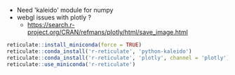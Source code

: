 * Need 'kaleido' module for numpy
* webgl issues with plotly ?
    * https://search.r-project.org/CRAN/refmans/plotly/html/save_image.html
```r
reticulate::install_miniconda(force = TRUE)
reticulate::conda_install('r-reticulate', 'python-kaleido')
reticulate::conda_install('r-reticulate', 'plotly', channel = 'plotly')
reticulate::use_miniconda('r-reticulate')
```

